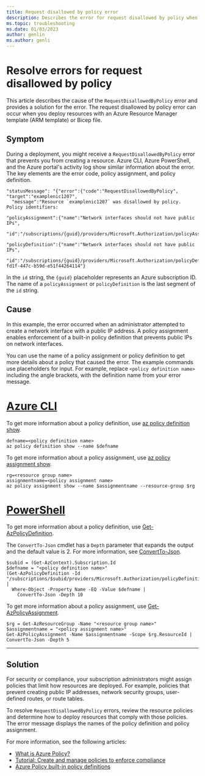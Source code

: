 ```yaml
---
title: Request disallowed by policy error
description: Describes the error for request disallowed by policy when deploying resources with an Azure Resource Manager template (ARM template) or Bicep file.
ms.topic: troubleshooting
ms.date: 01/03/2023
author: genlin
ms.author: genli
---
```


# Resolve errors for request disallowed by policy

This article describes the cause of the `RequestDisallowedByPolicy` error and provides a solution for the error. The request disallowed by policy error can occur when you deploy resources with an Azure Resource Manager template (ARM template) or Bicep file.

## Symptom

During a deployment, you might receive a `RequestDisallowedByPolicy` error that prevents you from creating a resource. Azure CLI, Azure PowerShell, and the Azure portal's activity log show similar information about the error. The key elements are the error code, policy assignment, and policy definition.

```Output
"statusMessage": "{"error":{"code":"RequestDisallowedByPolicy", "target":"examplenic1207",
  "message":"Resource `examplenic1207` was disallowed by policy. Policy identifiers:

"policyAssignment":{"name":"Network interfaces should not have public IPs",
  "id":"/subscriptions/{guid}/providers/Microsoft.Authorization/policyAssignments/1111aa2222bb3333cc4444dd"}

"policyDefinition":{"name":"Network interfaces should not have public IPs",
  "id":"/subscriptions/{guid}/providers/Microsoft.Authorization/policyDefinitions/83a86a26-fd1f-447c-b59d-e51f44264114"}
```

In the `id` string, the `{guid}` placeholder represents an Azure subscription ID. The name of a `policyAssignment` or `policyDefinition` is the last segment of the `id` string.

## Cause

In this example, the error occurred when an administrator attempted to create a network interface with a public IP address. A policy assignment enables enforcement of a built-in policy definition that prevents public IPs on network interfaces.

You can use the name of a policy assignment or policy definition to get more details about a policy that caused the error. The example commands use placeholders for input. For example, replace `<policy definition name>` including the angle brackets, with the definition name from your error message.

# [Azure CLI](#tab/azure-cli)

To get more information about a policy definition, use [az policy definition show](/cli/azure/policy/definition#az-policy-definition-show).

```azurecli
defname=<policy definition name>
az policy definition show --name $defname
```

To get more information about a policy assignment, use [az policy assignment show](/cli/azure/policy/assignment#az-policy-assignment-show).

```azurecli
rg=<resource group name>
assignmentname=<policy assignment name>
az policy assignment show --name $assignmentname --resource-group $rg
```

# [PowerShell](#tab/azure-powershell)

To get more information about a policy definition, use [Get-AzPolicyDefinition](/powershell/module/az.resources/get-azpolicydefinition).

The `ConvertTo-Json` cmdlet has a `Depth` parameter that expands the output and the default value is 2. For more information, see [ConvertTo-Json](/powershell/module/microsoft.powershell.utility/convertto-json).

```azurepowershell
$subid = (Get-AzContext).Subscription.Id
$defname = "<policy definition name>"
(Get-AzPolicyDefinition -Id "/subscriptions/$subid/providers/Microsoft.Authorization/policyDefinitions") |
  Where-Object -Property Name -EQ -Value $defname |
    ConvertTo-Json -Depth 10
```

To get more information about a policy assignment, use [Get-AzPolicyAssignment](/powershell/module/az.resources/get-azpolicyassignment).

```azurepowershell
$rg = Get-AzResourceGroup -Name "<resource group name>"
$assignmentname = "<policy assignment name>"
Get-AzPolicyAssignment -Name $assignmentname -Scope $rg.ResourceId | ConvertTo-Json -Depth 5
```

---

## Solution

For security or compliance, your subscription administrators might assign policies that limit how resources are deployed. For example, policies that prevent creating public IP addresses, network security groups, user-defined routes, or route tables.

To resolve `RequestDisallowedByPolicy` errors, review the resource policies and determine how to deploy resources that comply with those policies. The error message displays the names of the policy definition and policy assignment.

For more information, see the following articles:

- [What is Azure Policy?](../../governance/policy/overview.md)
- [Tutorial: Create and manage policies to enforce compliance](../../governance/policy/tutorials/create-and-manage.md)
- [Azure Policy built-in policy definitions](../../governance/policy/samples/built-in-policies.md)
